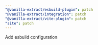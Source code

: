 ```yaml
---
"@vanilla-extract/esbuild-plugin": patch
"@vanilla-extract/integration": patch
"@vanilla-extract/vite-plugin": patch
"site": patch
---
```


Add esbuild configuration
